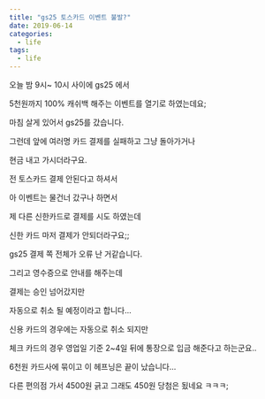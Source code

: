 ```yaml
---
title: "gs25 토스카드 이벤트 불발?"
date: 2019-06-14
categories: 
  - life
tags: 
  - life
---
```



오늘 밤 9시~ 10시 사이에 gs25 에서 

5천원까지 100% 캐쉬백 해주는 이벤트를 열기로 하였는데요;

마침 살게 있어서 gs25를 갔습니다.

그런데 앞에 여러명 카드 결제를 실패하고 그냥 돌아가거나 

현금 내고 가시더라구요.


전 토스카드 결제 안된다고 하셔서 

아 이벤트는 물건너 갔구나 하면서

제 다른 신한카드로 결제를 시도 하였는데

신한 카드 마저 결제가 안되더라구요;;

gs25 결제 쪽 전체가 오류 난 거같습니다.

그리고 영수증으로 안내를 해주는데

결제는 승인 넘어갔지만 

자동으로 취소 될 예정이라고 합니다...

신용 카드의 경우에는 자동으로 취소 되지만

체크 카드의 경우 영업일 기준 2~4일 뒤에 통장으로 입금 해준다고 하는군요..

6천원 카드사에 묶이고 이 헤프닝은 끝이 났습니다...

다른 편의점 가서 4500원 긁고 그래도 450원 당첨은 됬네요 ㅋㅋㅋ;

